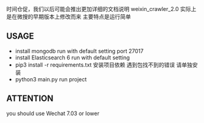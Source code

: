 时间仓促，我们以后可能会推出更加详细的文档说明
weixin_crawler_2.0 实际上是在微搜的早期版本上修改而来
主要特点是运行简单

## USAGE
- install mongodb run with default setting port 27017
- install Elasticsearch 6 run with default setting
- pip3 install -r requirements.txt 安装项目依赖 遇到包找不到的错误 请单独安装
- python3 main.py run project

## ATTENTION
you should use Wechat 7.03 or lower

